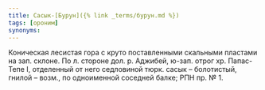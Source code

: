 ```yaml
---
title: Сасык-[Бурун]({% link _terms/бурун.md %})
tags: [ороним]
synonyms:
---
```


Коническая лесистая гора с круто поставленными скальными пластами на зап.
склоне. По л. стороне дол. р. Аджибей, ю-зап. отрог хр. Папас-Тепе I, отделенный
от него седловиной тюрк. сасык – болотистый, гнилой – возм., по одноименной
соседней балке; РПН пр. № 1.
